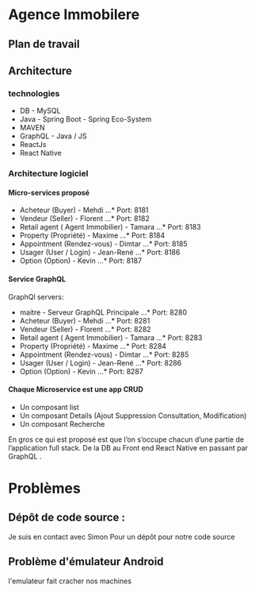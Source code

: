 # Agence Immobilere

## Plan de travail


## Architecture 

### technologies 

* DB - MySQL
* Java - Spring Boot - Spring Eco-System 
* MAVEN
* GraphQL - Java / JS 
* ReactJs  
* React Native  

### Architecture logiciel 
#### Micro-services proposé 
* Acheteur (Buyer) - Mehdi 
...* Port: 8181
* Vendeur  (Seller) -  Florent
...* Port: 8182
* Retail agent ( Agent Immobilier) - Tamara
...* Port: 8183
* Property (Propriété) - Maxime
...* Port: 8184
* Appointment (Rendez-vous) - Dimtar
...* Port: 8185 
* Usager (User / Login) - Jean-René
...* Port: 8186
* Option (Option) - Kevin
...* Port: 8187

#### Service GraphQL
GraphQl servers:
* maitre - Serveur GraphQL Principale
...* Port: 8280
* Acheteur (Buyer) - Mehdi 
...* Port: 8281
* Vendeur  (Seller) -  Florent
...* Port: 8282
* Retail agent ( Agent Immobilier) - Tamara
...* Port: 8283
* Property (Propriété) - Maxime
...* Port: 8284
* Appointment (Rendez-vous) - Dimtar
...* Port: 8285 
* Usager (User / Login) - Jean-René
...* Port: 8286
* Option (Option) - Kevin
...* Port: 8287

#### Chaque Microservice est une app CRUD
* Un composant list
* Un composant Details (Ajout Suppression Consultation, Modification)
* Un composant Recherche 

En gros ce qui est proposé est que l’on s’occupe chacun d’une partie de l’application full stack. De la DB au Front end React Native en passant par GraphQL .

# Problèmes

## Dépôt de code source :
Je suis en contact avec Simon Pour un dépôt pour notre code source 

## Problème d'émulateur Android
l'emulateur fait cracher nos machines